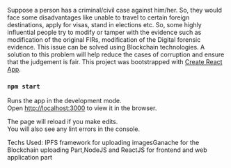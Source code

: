 Suppose a person has a criminal/civil case against him/her. So, they would face some disadvantages like unable to travel to certain foreign destinations, apply for visas, stand in elections etc. So, some highly influential people try to modify or tamper with the evidence such as modification of the original FIRs, modification of the Digital forensic evidence. This issue can be solved using Blockchain technologies. A solution to this problem will help reduce the cases of corruption and ensure that the judgement is fair.
This project was bootstrapped with [Create React App](https://github.com/facebook/create-react-app).

### `npm start`

Runs the app in the development mode.<br>
Open [http://localhost:3000](http://localhost:3000) to view it in the browser.

The page will reload if you make edits.<br>
You will also see any lint errors in the console.

Techs Used: IPFS framework for uploading imagesGanache for the Blockchain uploading Part,NodeJS and ReactJS for frontend and web application part

